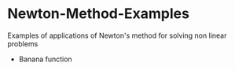 # Newton-Method-Examples
Examples of applications of Newton's method for solving non linear problems

+ Banana function
